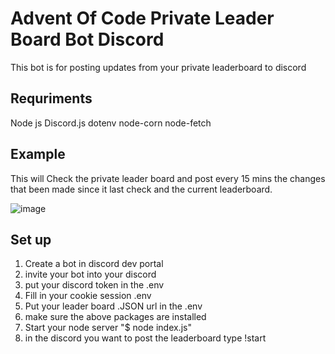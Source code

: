 # Advent Of Code Private Leader Board Bot Discord 
This bot is for posting updates from your private leaderboard to discord

## Requriments
Node js 
Discord.js 
dotenv
node-corn
node-fetch
## Example
This will Check the private leader board and post every 15 mins the changes that been made since it last check and the current leaderboard.


![image](https://user-images.githubusercontent.com/72324766/205526423-8393e083-ec87-4825-b8df-9b628b30418e.png)

## Set up
1. Create a bot in discord dev portal
2. invite your bot into your discord
3. put your discord token in the .env
4. Fill in your cookie session .env
5. Put your leader board .JSON url in the .env
6. make sure the above packages are installed
7. Start your node server "$ node index.js"
8. in the discord you want to post the leaderboard type !start
